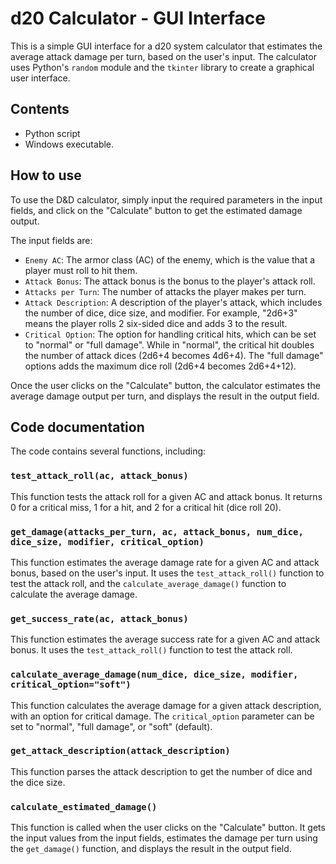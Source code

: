 # d20 Calculator - GUI Interface

This is a simple GUI interface for a d20 system calculator that estimates the average attack damage per turn, based on the user's input. The calculator uses Python's `random` module and the `tkinter` library to create a graphical user interface.

## Contents

- Python script
- Windows executable.

## How to use

To use the D&D calculator, simply input the required parameters in the input fields, and click on the "Calculate" button to get the estimated damage output. 

The input fields are:
- `Enemy AC`: The armor class (AC) of the enemy, which is the value that a player must roll to hit them.
- `Attack Bonus`: The attack bonus is the bonus to the player's attack roll.
- `Attacks per Turn`: The number of attacks the player makes per turn.
- `Attack Description`: A description of the player's attack, which includes the number of dice, dice size, and modifier. For example, "2d6+3" means the player rolls 2 six-sided dice and adds 3 to the result.
- `Critical Option`: The option for handling critical hits, which can be set to "normal" or "full damage". While in "normal", the critical hit doubles the number of attack dices (2d6+4 becomes 4d6+4). The "full damage" options adds the maximum dice roll (2d6+4 becomes 2d6+4+12).

Once the user clicks on the "Calculate" button, the calculator estimates the average damage output per turn, and displays the result in the output field.


## Code documentation

The code contains several functions, including:

### `test_attack_roll(ac, attack_bonus)`

This function tests the attack roll for a given AC and attack bonus. It returns 0 for a critical miss, 1 for a hit, and 2 for a critical hit (dice roll 20).

### `get_damage(attacks_per_turn, ac, attack_bonus, num_dice, dice_size, modifier, critical_option)`

This function estimates the average damage rate for a given AC and attack bonus, based on the user's input. It uses the `test_attack_roll()` function to test the attack roll, and the `calculate_average_damage()` function to calculate the average damage.

### `get_success_rate(ac, attack_bonus)`

This function estimates the average success rate for a given AC and attack bonus. It uses the `test_attack_roll()` function to test the attack roll.

### `calculate_average_damage(num_dice, dice_size, modifier, critical_option="soft")`

This function calculates the average damage for a given attack description, with an option for critical damage. The `critical_option` parameter can be set to "normal", "full damage", or "soft" (default).

### `get_attack_description(attack_description)`

This function parses the attack description to get the number of dice and the dice size.

### `calculate_estimated_damage()`

This function is called when the user clicks on the "Calculate" button. It gets the input values from the input fields, estimates the damage per turn using the `get_damage()` function, and displays the result in the output field.
